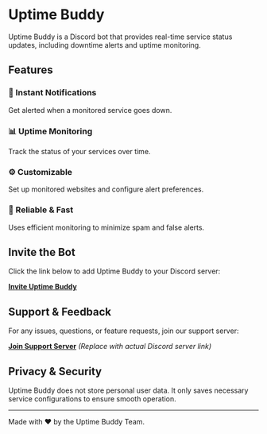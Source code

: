 # Uptime Buddy

Uptime Buddy is a Discord bot that provides real-time service status updates, including downtime alerts and uptime monitoring.

## Features
### 🔔 Instant Notifications
Get alerted when a monitored service goes down.

### 📊 Uptime Monitoring
Track the status of your services over time.

### ⚙️ Customizable
Set up monitored websites and configure alert preferences.

### 🚀 Reliable & Fast
Uses efficient monitoring to minimize spam and false alerts.

## Invite the Bot
Click the link below to add Uptime Buddy to your Discord server:

[**Invite Uptime Buddy**](https://discord.com/oauth2/authorize?client_id=1350170665722056735&permissions=2147567616&integration_type=0&scope=bot+applications.commands)

## Support & Feedback
For any issues, questions, or feature requests, join our support server:

[**Join Support Server**](#) *(Replace with actual Discord server link)*

## Privacy & Security
Uptime Buddy does not store personal user data. It only saves necessary service configurations to ensure smooth operation.

---
Made with ❤️ by the Uptime Buddy Team.

